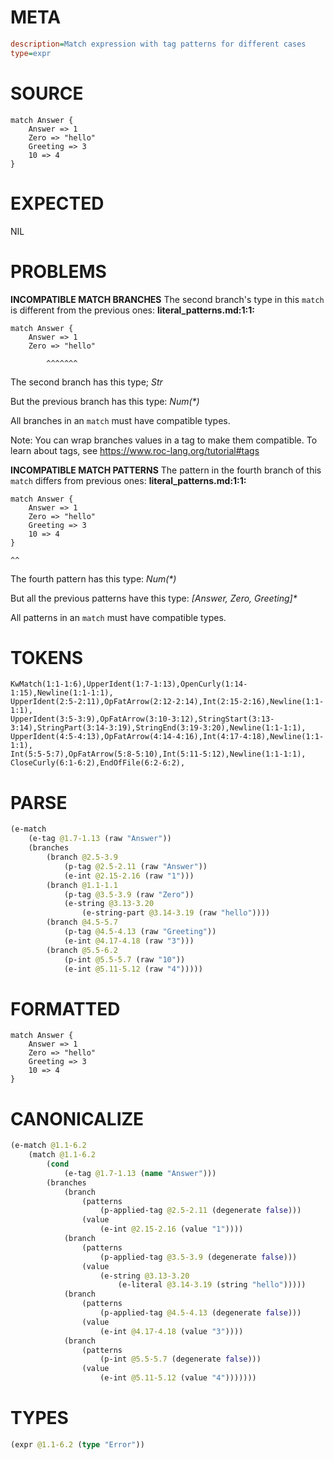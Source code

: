 # META
~~~ini
description=Match expression with tag patterns for different cases
type=expr
~~~
# SOURCE
~~~roc
match Answer {
    Answer => 1
    Zero => "hello"
    Greeting => 3
    10 => 4
}
~~~
# EXPECTED
NIL
# PROBLEMS
**INCOMPATIBLE MATCH BRANCHES**
The second branch's type in this `match` is different from the previous ones:
**literal_patterns.md:1:1:**
```roc
match Answer {
    Answer => 1
    Zero => "hello"
```
            ^^^^^^^

The second branch has this type;
    _Str_

But the previous branch has this type:
    _Num(*)_

All branches in an `match` must have compatible types.

Note: You can wrap branches values in a tag to make them compatible.
To learn about tags, see <https://www.roc-lang.org/tutorial#tags>

**INCOMPATIBLE MATCH PATTERNS**
The pattern in the fourth branch of this `match` differs from previous ones:
**literal_patterns.md:1:1:**
```roc
match Answer {
    Answer => 1
    Zero => "hello"
    Greeting => 3
    10 => 4
}
```
    ^^

The fourth pattern has this type:
    _Num(*)_

But all the previous patterns have this type: 
    _[Answer, Zero, Greeting]*_

All patterns in an `match` must have compatible types.



# TOKENS
~~~zig
KwMatch(1:1-1:6),UpperIdent(1:7-1:13),OpenCurly(1:14-1:15),Newline(1:1-1:1),
UpperIdent(2:5-2:11),OpFatArrow(2:12-2:14),Int(2:15-2:16),Newline(1:1-1:1),
UpperIdent(3:5-3:9),OpFatArrow(3:10-3:12),StringStart(3:13-3:14),StringPart(3:14-3:19),StringEnd(3:19-3:20),Newline(1:1-1:1),
UpperIdent(4:5-4:13),OpFatArrow(4:14-4:16),Int(4:17-4:18),Newline(1:1-1:1),
Int(5:5-5:7),OpFatArrow(5:8-5:10),Int(5:11-5:12),Newline(1:1-1:1),
CloseCurly(6:1-6:2),EndOfFile(6:2-6:2),
~~~
# PARSE
~~~clojure
(e-match
	(e-tag @1.7-1.13 (raw "Answer"))
	(branches
		(branch @2.5-3.9
			(p-tag @2.5-2.11 (raw "Answer"))
			(e-int @2.15-2.16 (raw "1")))
		(branch @1.1-1.1
			(p-tag @3.5-3.9 (raw "Zero"))
			(e-string @3.13-3.20
				(e-string-part @3.14-3.19 (raw "hello"))))
		(branch @4.5-5.7
			(p-tag @4.5-4.13 (raw "Greeting"))
			(e-int @4.17-4.18 (raw "3")))
		(branch @5.5-6.2
			(p-int @5.5-5.7 (raw "10"))
			(e-int @5.11-5.12 (raw "4")))))
~~~
# FORMATTED
~~~roc
match Answer {
	Answer => 1
	Zero => "hello"
	Greeting => 3
	10 => 4
}
~~~
# CANONICALIZE
~~~clojure
(e-match @1.1-6.2
	(match @1.1-6.2
		(cond
			(e-tag @1.7-1.13 (name "Answer")))
		(branches
			(branch
				(patterns
					(p-applied-tag @2.5-2.11 (degenerate false)))
				(value
					(e-int @2.15-2.16 (value "1"))))
			(branch
				(patterns
					(p-applied-tag @3.5-3.9 (degenerate false)))
				(value
					(e-string @3.13-3.20
						(e-literal @3.14-3.19 (string "hello")))))
			(branch
				(patterns
					(p-applied-tag @4.5-4.13 (degenerate false)))
				(value
					(e-int @4.17-4.18 (value "3"))))
			(branch
				(patterns
					(p-int @5.5-5.7 (degenerate false)))
				(value
					(e-int @5.11-5.12 (value "4")))))))
~~~
# TYPES
~~~clojure
(expr @1.1-6.2 (type "Error"))
~~~
